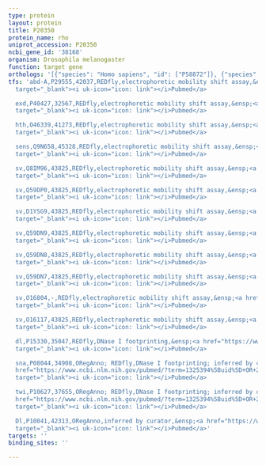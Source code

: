 ```yaml
---
type: protein
layout: protein
title: P20350
protein_name: rho
uniprot_accession: P20350
ncbi_gene_id: '38168'
organism: Drosophila melanogaster
function: target gene
orthologs: '[{"species": "Homo sapiens", "id": ["P58872"]}, {"species": "Caenorhabditis elegans", "id": ["Q19821"]}]'
tfs: 'abd-A,P29555,42037,REDfly,electrophoretic mobility shift assay,&ensp;<a href="https://www.ncbi.nlm.nih.gov/pubmed/?term=18694568%5Buid%5D+OR+20965965%5Buid%5D"
  target="_blank"><i uk-icon="icon: link"></i>Pubmed</a>

  exd,P40427,32567,REDfly,electrophoretic mobility shift assay,&ensp;<a href="https://www.ncbi.nlm.nih.gov/pubmed/?term=18694568%5Buid%5D+OR+20965965%5Buid%5D"
  target="_blank"><i uk-icon="icon: link"></i>Pubmed</a>

  hth,O46339,41273,REDfly,electrophoretic mobility shift assay,&ensp;<a href="https://www.ncbi.nlm.nih.gov/pubmed/?term=18694568%5Buid%5D+OR+20965965%5Buid%5D"
  target="_blank"><i uk-icon="icon: link"></i>Pubmed</a>

  sens,Q9N658,45328,REDfly,electrophoretic mobility shift assay,&ensp;<a href="https://www.ncbi.nlm.nih.gov/pubmed/?term=18694568%5Buid%5D+OR+20965965%5Buid%5D"
  target="_blank"><i uk-icon="icon: link"></i>Pubmed</a>

  sv,Q8IM96,43825,REDfly,electrophoretic mobility shift assay,&ensp;<a href="https://www.ncbi.nlm.nih.gov/pubmed/?term=22438572%5Buid%5D+OR+20965965%5Buid%5D"
  target="_blank"><i uk-icon="icon: link"></i>Pubmed</a>

  sv,Q59DP0,43825,REDfly,electrophoretic mobility shift assay,&ensp;<a href="https://www.ncbi.nlm.nih.gov/pubmed/?term=22438572%5Buid%5D+OR+20965965%5Buid%5D"
  target="_blank"><i uk-icon="icon: link"></i>Pubmed</a>

  sv,D1YSG9,43825,REDfly,electrophoretic mobility shift assay,&ensp;<a href="https://www.ncbi.nlm.nih.gov/pubmed/?term=22438572%5Buid%5D+OR+20965965%5Buid%5D"
  target="_blank"><i uk-icon="icon: link"></i>Pubmed</a>

  sv,Q59DN9,43825,REDfly,electrophoretic mobility shift assay,&ensp;<a href="https://www.ncbi.nlm.nih.gov/pubmed/?term=22438572%5Buid%5D+OR+20965965%5Buid%5D"
  target="_blank"><i uk-icon="icon: link"></i>Pubmed</a>

  sv,Q59DN8,43825,REDfly,electrophoretic mobility shift assay,&ensp;<a href="https://www.ncbi.nlm.nih.gov/pubmed/?term=22438572%5Buid%5D+OR+20965965%5Buid%5D"
  target="_blank"><i uk-icon="icon: link"></i>Pubmed</a>

  sv,Q59DN7,43825,REDfly,electrophoretic mobility shift assay,&ensp;<a href="https://www.ncbi.nlm.nih.gov/pubmed/?term=22438572%5Buid%5D+OR+20965965%5Buid%5D"
  target="_blank"><i uk-icon="icon: link"></i>Pubmed</a>

  sv,O16804,-,REDfly,electrophoretic mobility shift assay,&ensp;<a href="https://www.ncbi.nlm.nih.gov/pubmed/?term=22438572%5Buid%5D+OR+20965965%5Buid%5D"
  target="_blank"><i uk-icon="icon: link"></i>Pubmed</a>

  sv,O16117,43825,REDfly,electrophoretic mobility shift assay,&ensp;<a href="https://www.ncbi.nlm.nih.gov/pubmed/?term=22438572%5Buid%5D+OR+20965965%5Buid%5D"
  target="_blank"><i uk-icon="icon: link"></i>Pubmed</a>

  dl,P15330,35047,REDfly,DNase I footprinting,&ensp;<a href="https://www.ncbi.nlm.nih.gov/pubmed/?term=1325394%5Buid%5D+OR+20965965%5Buid%5D"
  target="_blank"><i uk-icon="icon: link"></i>Pubmed</a>

  sna,P08044,34908,ORegAnno; REDfly,DNase I footprinting; inferred by curator,&ensp;<a
  href="https://www.ncbi.nlm.nih.gov/pubmed/?term=1325394%5Buid%5D+OR+26578589%5Buid%5D+OR+20965965%5Buid%5D"
  target="_blank"><i uk-icon="icon: link"></i>Pubmed</a>

  twi,P10627,37655,ORegAnno; REDfly,DNase I footprinting; inferred by curator,&ensp;<a
  href="https://www.ncbi.nlm.nih.gov/pubmed/?term=1325394%5Buid%5D+OR+26578589%5Buid%5D+OR+20965965%5Buid%5D"
  target="_blank"><i uk-icon="icon: link"></i>Pubmed</a>

  Dl,P10041,42313,ORegAnno,inferred by curator,&ensp;<a href="https://www.ncbi.nlm.nih.gov/pubmed/?term=1325394%5Buid%5D+OR+26578589%5Buid%5D"
  target="_blank"><i uk-icon="icon: link"></i>Pubmed</a>'
targets: ''
binding_sites: ''

---
```

